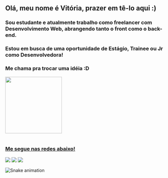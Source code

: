 
##  Olá, meu nome é Vitória, prazer em tê-lo aqui :) 
### Sou estudante e atualmente trabalho como freelancer com Desenvolvimento Web, abrangendo tanto o front como o back-end. 
### Estou em busca de uma oportunidade de Estágio, Trainee ou Jr como Desenvolvedora!
### Me chama pra trocar uma idéia :D

<div>
  <a href="https://github.com/Vitoria-Junker">
  
  <img height="180em" src="https://github-readme-stats.vercel.app/api/top-langs/?username=Vitoria-Junker&layout=compact&langs_count=6&theme=tokyonight"/>
</div>
 
 <br>
 
  ### Me segue nas redes abaixo!
 
<div> 
 
  <a href="https://instagram.com/stralproj" target="_blank"><img src="https://img.shields.io/badge/-Instagram-%23E4405F?style=for-the-badge&logo=instagram&logoColor=white" target="_blank"></a>
  <a href = "mailto:vickjunker14@gmail.com"><img src="https://img.shields.io/badge/-Gmail-%23333?style=for-the-badge&logo=gmail&logoColor=white" target="_blank"></a>
  <a href="https://www.linkedin.com/in/vit%C3%B3riajunker/" target="_blank"><img src="https://img.shields.io/badge/-LinkedIn-%230077B5?style=for-the-badge&logo=linkedin&logoColor=white" target="_blank"></a> 
 
  ![Snake animation](https://github.com/devemdobro/devemdobro/blob/output/github-contribution-grid-snake.svg)

</div>

